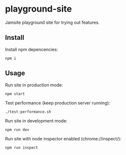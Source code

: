 # playground-site

Jamsite playground site for trying out features.

## Install

Install npm depencencies:

`npm i`

## Usage

Run site in production mode:

`npm start`

Test performance (keep production server running):

`./test-performance.sh`

Run site in development mode:

`npm run dev`

Run site with node inspector enabled (chrome://inspect/):

`npm run inspect`
